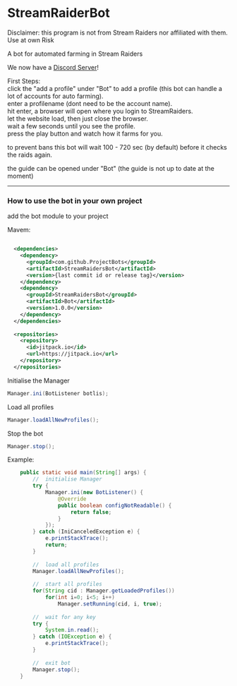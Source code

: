 # StreamRaiderBot

Disclaimer: this program is not from Stream Raiders nor affiliated with them. Use at own Risk

A bot for automated farming in Stream Raiders

We now have a [Discord Server](https://discord.gg/u7e5nTRaZQ)!


First Steps:  
click the "add a profile" under "Bot" to add a profile (this bot can handle a lot of accounts for auto farming).  
enter a profilename (dont need to be the account name).  
hit enter, a browser will open where you login to StreamRaiders.  
let the website load, then just close the browser.  
wait a few seconds until you see the profile.  
press the play button and watch how it farms for you.   
  
to prevent bans this bot will wait 100 - 720 sec (by default) before it checks the raids again.

the guide can be opened under "Bot" (the guide is not up to date at the moment)  



***


### How to use the bot in your own project
add the bot module to your project  

Mavem:  
```xml

  <dependencies>
    <dependency>
	  <groupId>com.github.ProjectBots</groupId>
	  <artifactId>StreamRaidersBot</artifactId>
	  <version>{last commit id or release tag}</version>
	</dependency>
	<dependency>
	  <groupId>StreamRaidersBot</groupId>
	  <artifactId>Bot</artifactId>
	  <version>1.0.0</version>
	</dependency>
  </dependencies>
  
  <repositories>
  	<repository>
      <id>jitpack.io</id>
      <url>https://jitpack.io</url>
    </repository>
  </repositories>
```

Initialise the Manager  
```java
Manager.ini(BotListener botlis);
```

Load all profiles  
```java
Manager.loadAllNewProfiles();
```

Stop the bot  
```java
Manager.stop();
```



Example:  
```java
	public static void main(String[] args) {
		//	initialise Manager
		try {
			Manager.ini(new BotListener() {
				@Override
				public boolean configNotReadable() {
					return false;
				}
			});
		} catch (IniCanceledException e) {
			e.printStackTrace();
			return;
		}
		
		//	load all profiles
		Manager.loadAllNewProfiles();
		
		//	start all profiles
		for(String cid : Manager.getLoadedProfiles())
			for(int i=0; i<5; i++)
				Manager.setRunning(cid, i, true);
		
		//	wait for any key
		try {
			System.in.read();
		} catch (IOException e) {
			e.printStackTrace();
		}
		
		//	exit bot
		Manager.stop();
	}
```

